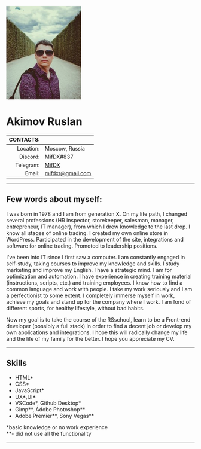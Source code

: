 ![photo](https://github.com/MifDX/test1/blob/master/20150729_200.jpg?raw=true)
# Akimov Ruslan

|CONTACTS:||
| ---:|:--- |
| Location:| Moscow, Russia |
|  Discord:| MifDX#837 |
| Telegram:| [MifDX](https://t.me/mifdx)|
|    Email:| [mifdxr@gmail.com](mailto:mifdxr@gmail.com)|

---
## Few words about myself:

I was born in 1978 and I am from generation X. On my life path, I changed several professions (HR inspector, storekeeper, salesman, manager, entrepreneur, IT manager), from which I drew knowledge to the last drop. I know all stages of online trading. I created my own online store in WordPress. Participated in the development of the site, integrations and software for online trading. Promoted to leadership positions.

I've been into IT since I first saw a computer. I am constantly engaged in self-study, taking courses to improve my knowledge and skills. I study marketing and improve my English. I have a strategic mind. I am for optimization and automation. I have experience in creating training material (instructions, scripts, etc.) and training employees. I know how to find a common language and work with people. I take my work seriously and I am a perfectionist to some extent. I completely immerse myself in work, achieve my goals and stand up for the company where I work. I am fond of different sports, for healthy lifestyle, without bad habits.

Now my goal is to take the course of the RSschool, learn to be a Front-end developer (possibly a full stack) in order to find a decent job or develop my own applications and integrations. I hope this will radically change my life and the life of my family for the better. I hope you appreciate my CV.

---
## Skills

* HTML*
* CSS*
* JavaScript*
* UX*,UI*
* VSCode*, Github Desktop*
* Gimp**, Adobe Photoshop**
* Adobe Premier**, Sony Vegas**

*basic knowledge or no work experience  
**- did not use all the functionality

---